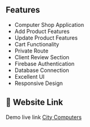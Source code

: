 ## Features

- Computer Shop Application
- Add Product Features
- Update Product Features
- Cart Functionality
- Private Route
- Client Review Section
- Firebase Authentication
- Database Connection
- Excellent UI
- Responsive Design

## 🔗 Website Link

Demo live link [City Computers](https://city-computer-13a94.web.app/)
